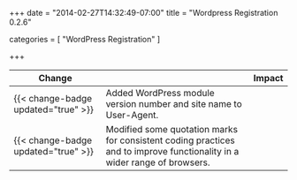 +++
date = "2014-02-27T14:32:49-07:00"
title = "Wordpress Registration 0.2.6"

categories = [
    "WordPress Registration"
]

+++

| Change                              |   | Impact  |
| ----------------------------------- |---| --------|
| {{< change-badge updated="true" >}}  | Added WordPress module version number and site name to User-Agent. |  |
| {{< change-badge updated="true" >}}  | Modified some quotation marks for consistent coding practices and to improve functionality in a wider range of browsers. |  |
